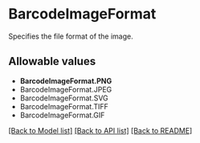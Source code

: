 # BarcodeImageFormat

Specifies the file format of the image.
## Allowable values

* **BarcodeImageFormat.PNG**
* BarcodeImageFormat.JPEG
* BarcodeImageFormat.SVG
* BarcodeImageFormat.TIFF
* BarcodeImageFormat.GIF

[[Back to Model list]](../README.md#documentation-for-models) [[Back to API list]](../README.md#documentation-for-api-endpoints) [[Back to README]](../README.md)
